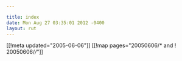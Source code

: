 ```yaml
---

title: index
date: Mon Aug 27 03:35:01 2012 -0400
layout: rut
---
```


[[!meta updated="2005-06-06"]]
[[!map pages="20050606/* and ! 20050606/*/*"]]
